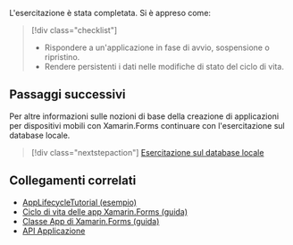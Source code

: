 L'esercitazione è stata completata. Si è appreso come:

> [!div class="checklist"]
> - Rispondere a un'applicazione in fase di avvio, sospensione o ripristino.
> - Rendere persistenti i dati nelle modifiche di stato del ciclo di vita.

## <a name="next-steps"></a>Passaggi successivi

Per altre informazioni sulle nozioni di base della creazione di applicazioni per dispositivi mobili con Xamarin.Forms continuare con l'esercitazione sul database locale.

> [!div class="nextstepaction"]
> [Esercitazione sul database locale](~/get-started/tutorials/local-database/index.yml)

## <a name="related-links"></a>Collegamenti correlati

- [AppLifecycleTutorial (esempio)](https://developer.xamarin.com/samples/xamarin-forms/GetStarted/Tutorials/AppLifecycleTutorial)
- [Ciclo di vita delle app Xamarin.Forms (guida)](~/xamarin-forms/app-fundamentals/app-lifecycle.md)
- [Classe App di Xamarin.Forms (guida)](~/xamarin-forms/app-fundamentals/application-class.md)
- [API Applicazione](xref:Xamarin.Forms.Application)

